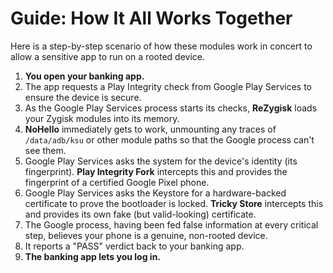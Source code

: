# Guide: How It All Works Together

Here is a step-by-step scenario of how these modules work in concert to allow a sensitive app to run on a rooted device.

1.  **You open your banking app.**
2.  The app requests a Play Integrity check from Google Play Services to ensure the device is secure.
3.  As the Google Play Services process starts its checks, **ReZygisk** loads your Zygisk modules into its memory.
4.  **NoHello** immediately gets to work, unmounting any traces of `/data/adb/ksu` or other module paths so that the Google process can't see them.
5.  Google Play Services asks the system for the device's identity (its fingerprint). **Play Integrity Fork** intercepts this and provides the fingerprint of a certified Google Pixel phone.
6.  Google Play Services asks the Keystore for a hardware-backed certificate to prove the bootloader is locked. **Tricky Store** intercepts this and provides its own fake (but valid-looking) certificate.
7.  The Google process, having been fed false information at every critical step, believes your phone is a genuine, non-rooted device.
8.  It reports a "PASS" verdict back to your banking app.
9.  **The banking app lets you log in.**

